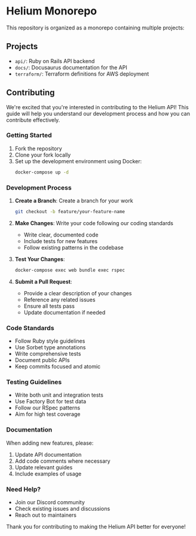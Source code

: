 # Helium Monorepo

This repository is organized as a monorepo containing multiple projects:

## Projects

- `api/`: Ruby on Rails API backend
- `docs/`: Docusaurus documentation for the API
- `terraform/`: Terraform definitions for AWS deployment

## Contributing

We're excited that you're interested in contributing to the Helium API! This guide will help you understand our development process and how you can contribute effectively.

### Getting Started

1. Fork the repository
2. Clone your fork locally
3. Set up the development environment using Docker:
   ```bash
   docker-compose up -d
   ```

### Development Process

1. **Create a Branch**: Create a branch for your work

   ```bash
   git checkout -b feature/your-feature-name
   ```

2. **Make Changes**: Write your code following our coding standards

   - Write clear, documented code
   - Include tests for new features
   - Follow existing patterns in the codebase

3. **Test Your Changes**:

   ```bash
   docker-compose exec web bundle exec rspec
   ```

4. **Submit a Pull Request**:
   - Provide a clear description of your changes
   - Reference any related issues
   - Ensure all tests pass
   - Update documentation if needed

### Code Standards

- Follow Ruby style guidelines
- Use Sorbet type annotations
- Write comprehensive tests
- Document public APIs
- Keep commits focused and atomic

### Testing Guidelines

- Write both unit and integration tests
- Use Factory Bot for test data
- Follow our RSpec patterns
- Aim for high test coverage

### Documentation

When adding new features, please:

1. Update API documentation
2. Add code comments where necessary
3. Update relevant guides
4. Include examples of usage

### Need Help?

- Join our Discord community
- Check existing issues and discussions
- Reach out to maintainers

Thank you for contributing to making the Helium API better for everyone!
